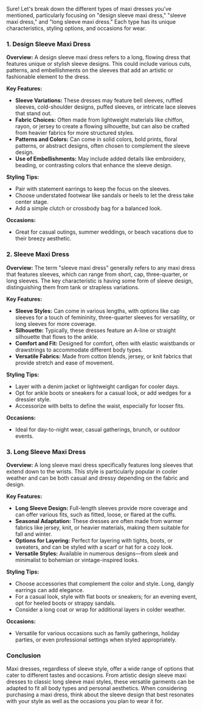 Sure! Let's break down the different types of maxi dresses you've mentioned, particularly focusing on "design sleeve maxi dress," "sleeve maxi dress," and "long sleeve maxi dress." Each type has its unique characteristics, styling options, and occasions for wear.

### 1. Design Sleeve Maxi Dress
**Overview:** 
A design sleeve maxi dress refers to a long, flowing dress that features unique or stylish sleeve designs. This could include various cuts, patterns, and embellishments on the sleeves that add an artistic or fashionable element to the dress. 

**Key Features:**
- **Sleeve Variations:** These dresses may feature bell sleeves, ruffled sleeves, cold-shoulder designs, puffed sleeves, or intricate lace sleeves that stand out.
- **Fabric Choices:** Often made from lightweight materials like chiffon, rayon, or jersey to create a flowing silhouette, but can also be crafted from heavier fabrics for more structured styles.
- **Patterns and Colors:** Can come in solid colors, bold prints, floral patterns, or abstract designs, often chosen to complement the sleeve design.
- **Use of Embellishments:** May include added details like embroidery, beading, or contrasting colors that enhance the sleeve design.

**Styling Tips:**
- Pair with statement earrings to keep the focus on the sleeves.
- Choose understated footwear like sandals or heels to let the dress take center stage.
- Add a simple clutch or crossbody bag for a balanced look.

**Occasions:**
- Great for casual outings, summer weddings, or beach vacations due to their breezy aesthetic.
  
### 2. Sleeve Maxi Dress
**Overview:**
The term "sleeve maxi dress" generally refers to any maxi dress that features sleeves, which can range from short, cap, three-quarter, or long sleeves. The key characteristic is having some form of sleeve design, distinguishing them from tank or strapless variations.

**Key Features:**
- **Sleeve Styles:** Can come in various lengths, with options like cap sleeves for a touch of femininity, three-quarter sleeves for versatility, or long sleeves for more coverage.
- **Silhouette:** Typically, these dresses feature an A-line or straight silhouette that flows to the ankle.
- **Comfort and Fit:** Designed for comfort, often with elastic waistbands or drawstrings to accommodate different body types.
- **Versatile Fabrics:** Made from cotton blends, jersey, or knit fabrics that provide stretch and ease of movement.

**Styling Tips:**
- Layer with a denim jacket or lightweight cardigan for cooler days.
- Opt for ankle boots or sneakers for a casual look, or add wedges for a dressier style.
- Accessorize with belts to define the waist, especially for looser fits.

**Occasions:**
- Ideal for day-to-night wear, casual gatherings, brunch, or outdoor events.

### 3. Long Sleeve Maxi Dress
**Overview:**
A long sleeve maxi dress specifically features long sleeves that extend down to the wrists. This style is particularly popular in cooler weather and can be both casual and dressy depending on the fabric and design.

**Key Features:**
- **Long Sleeve Design:** Full-length sleeves provide more coverage and can offer various fits, such as fitted, loose, or flared at the cuffs.
- **Seasonal Adaptation:** These dresses are often made from warmer fabrics like jersey, knit, or heavier materials, making them suitable for fall and winter.
- **Options for Layering:** Perfect for layering with tights, boots, or sweaters, and can be styled with a scarf or hat for a cozy look.
- **Versatile Styles:** Available in numerous designs—from sleek and minimalist to bohemian or vintage-inspired looks.

**Styling Tips:**
- Choose accessories that complement the color and style. Long, dangly earrings can add elegance.
- For a casual look, style with flat boots or sneakers; for an evening event, opt for heeled boots or strappy sandals.
- Consider a long coat or wrap for additional layers in colder weather.

**Occasions:**
- Versatile for various occasions such as family gatherings, holiday parties, or even professional settings when styled appropriately.

### Conclusion
Maxi dresses, regardless of sleeve style, offer a wide range of options that cater to different tastes and occasions. From artistic design sleeve maxi dresses to classic long sleeve maxi styles, these versatile garments can be adapted to fit all body types and personal aesthetics. When considering purchasing a maxi dress, think about the sleeve design that best resonates with your style as well as the occasions you plan to wear it for.
